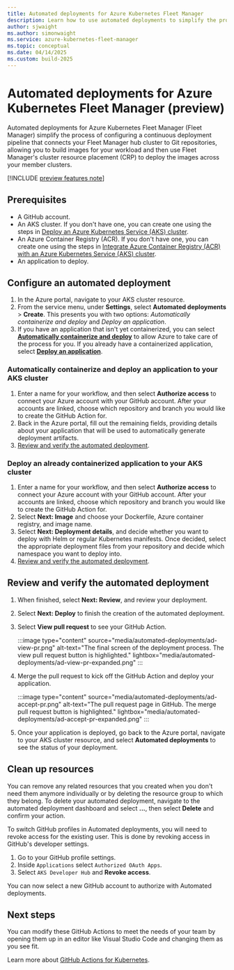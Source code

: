 ```yaml
---
title: Automated deployments for Azure Kubernetes Fleet Manager
description: Learn how to use automated deployments to simplify the process of building and deploying your applications to clusters within a fleet.
author: sjwaight
ms.author: simonwaight
ms.service: azure-kubernetes-fleet-manager
ms.topic: conceptual
ms.date: 04/14/2025
ms.custom: build-2025
---
```


# Automated deployments for Azure Kubernetes Fleet Manager (preview)

Automated deployments for Azure Kubernetes Fleet Manager (Fleet Manager) simplify the process of configuring a continuous deployment pipeline that connects your Fleet Manager hub cluster to Git repositories, allowing you to build images for your workload and then use Fleet Manager's cluster resource placement (CRP) to deploy the images across your member clusters.

[!INCLUDE [preview features note](./includes/preview/preview-callout.md)]

## Prerequisites

* A GitHub account.
* An AKS cluster. If you don't have one, you can create one using the steps in [Deploy an Azure Kubernetes Service (AKS) cluster][aks-deploy].
* An Azure Container Registry (ACR). If you don't have one, you can create one using the steps in [Integrate Azure Container Registry (ACR) with an Azure Kubernetes Service (AKS) cluster][acr-create].
* An application to deploy.

## Configure an automated deployment

1. In the Azure portal, navigate to your AKS cluster resource.
1. From the service menu, under **Settings**, select **Automated deployments** > **Create**. This presents you with two options: *Automatically containerize and deploy* and *Deploy an application*.
1. If you have an application that isn't yet containerized, you can select [**Automatically containerize and deploy**](#automatically-containerize-and-deploy-an-application-to-your-aks-cluster) to allow Azure to take care of the process for you. If you already have a containerized application, select [**Deploy an application**](#deploy-an-already-containerized-application-to-your-aks-cluster).

### Automatically containerize and deploy an application to your AKS cluster

1. Enter a name for your workflow, and then select **Authorize access** to connect your Azure account with your GitHub account. After your accounts are linked, choose which repository and branch you would like to create the GitHub Action for.
1. Back in the Azure portal, fill out the remaining fields, providing details about your application that will be used to automatically generate deployment artifacts.
1. [Review and verify the automated deployment](#review-and-verify-the-automated-deployment).

### Deploy an already containerized application to your AKS cluster

1. Enter a name for your workflow, and then select **Authorize access** to connect your Azure account with your GitHub account. After your accounts are linked, choose which repository and branch you would like to create the GitHub Action for.
1. Select **Next: Image** and choose your Dockerfile, Azure container registry, and image name.
1. Select **Next: Deployment details**, and decide whether you want to deploy with Helm or regular Kubernetes manifests. Once decided, select the appropriate deployment files from your repository and decide which namespace you want to deploy into.
1. [Review and verify the automated deployment](#review-and-verify-the-automated-deployment).

## Review and verify the automated deployment

1. When finished, select **Next: Review**, and review your deployment.
1. Select **Next: Deploy** to finish the creation of the automated deployment.
1. Select **View pull request** to see your GitHub Action.

    :::image type="content" source="media/automated-deployments/ad-view-pr.png" alt-text="The final screen of the deployment process. The view pull request button is highlighted." lightbox="media/automated-deployments/ad-view-pr-expanded.png" :::

1. Merge the pull request to kick off the GitHub Action and deploy your application.

    :::image type="content" source="media/automated-deployments/ad-accept-pr.png" alt-text="The pull request page in GitHub. The merge pull request button is highlighted." lightbox="media/automated-deployments/ad-accept-pr-expanded.png" :::

1. Once your application is deployed, go back to the Azure portal, navigate to your AKS cluster resource, and select **Automated deployments** to see the status of your deployment.

## Clean up resources

You can remove any related resources that you created when you don't need them anymore individually or by deleting the resource group to which they belong. To delete your automated deployment, navigate to the automated deployment dashboard and select **...**, then select **Delete** and confirm your action.

To switch GitHub profiles in Automated deployments, you will need to revoke access for the existing user. This is done by revoking access in GitHub's developer settings.

1. Go to your GitHub profile settings.
2. Inside `Applications` select `Authorized OAuth Apps`.
3. Select `AKS Developer Hub` and **Revoke access**.

You can now select a new GitHub account to authorize with Automated deployments.

## Next steps

You can modify these GitHub Actions to meet the needs of your team by opening them up in an editor like Visual Studio Code and changing them as you see fit.

Learn more about [GitHub Actions for Kubernetes][kubernetes-action].

<!-- LINKS -->
[kubernetes-action]: kubernetes-action.md
[aks-deploy]: ./learn/quick-kubernetes-deploy-portal.md
[acr-create]: ./cluster-container-registry-integration.md
